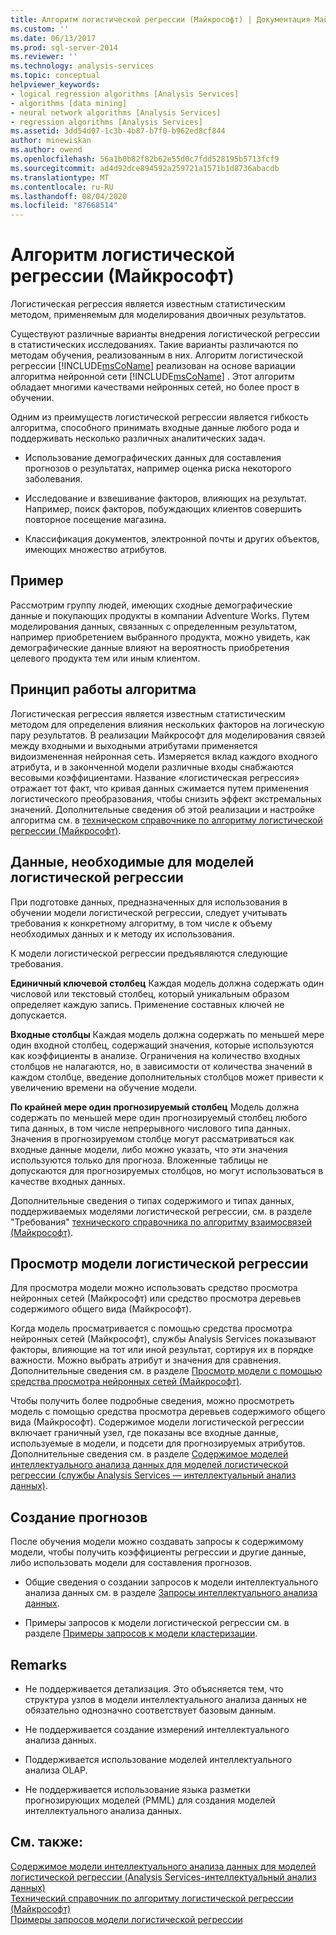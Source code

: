 ```yaml
---
title: Алгоритм логистической регрессии (Майкрософт) | Документация Майкрософт
ms.custom: ''
ms.date: 06/13/2017
ms.prod: sql-server-2014
ms.reviewer: ''
ms.technology: analysis-services
ms.topic: conceptual
helpviewer_keywords:
- logical regression algorithms [Analysis Services]
- algorithms [data mining]
- neural network algorithms [Analysis Services]
- regression algorithms [Analysis Services]
ms.assetid: 3dd54d07-1c3b-4b87-b7f0-b962ed8cf844
author: minewiskan
ms.author: owend
ms.openlocfilehash: 56a1b0b82f82b62e55d0c7fdd528195b5713fcf9
ms.sourcegitcommit: ad4d92dce894592a259721a1571b1d8736abacdb
ms.translationtype: MT
ms.contentlocale: ru-RU
ms.lasthandoff: 08/04/2020
ms.locfileid: "87668514"
---
```

# <a name="microsoft-logistic-regression-algorithm"></a>Алгоритм логистической регрессии (Майкрософт)
  Логистическая регрессия является известным статистическим методом, применяемым для моделирования двоичных результатов.  
  
 Существуют различные варианты внедрения логистической регрессии в статистических исследованиях. Такие варианты различаются по методам обучения, реализованным в них. Алгоритм логистической регрессии [!INCLUDE[msCoName](../../includes/msconame-md.md)] реализован на основе вариации алгоритма нейронной сети [!INCLUDE[msCoName](../../includes/msconame-md.md)] . Этот алгоритм обладает многими качествами нейронных сетей, но более прост в обучении.  
  
 Одним из преимуществ логистической регрессии является гибкость алгоритма, способного принимать входные данные любого рода и поддерживать несколько различных аналитических задач.  
  
-   Использование демографических данных для составления прогнозов о результатах, например оценка риска некоторого заболевания.  
  
-   Исследование и взвешивание факторов, влияющих на результат. Например, поиск факторов, побуждающих клиентов совершить повторное посещение магазина.  
  
-   Классификация документов, электронной почты и других объектов, имеющих множество атрибутов.  
  
## <a name="example"></a>Пример  
 Рассмотрим группу людей, имеющих сходные демографические данные и покупающих продукты в компании Adventure Works. Путем моделирования данных, связанных с определенным результатом, например приобретением выбранного продукта, можно увидеть, как демографические данные влияют на вероятность приобретения целевого продукта тем или иным клиентом.  
  
## <a name="how-the-algorithm-works"></a>Принцип работы алгоритма  
 Логистическая регрессия является известным статистическим методом для определения влияния нескольких факторов на логическую пару результатов. В реализации Майкрософт для моделирования связей между входными и выходными атрибутами применяется видоизмененная нейронная сеть. Измеряется вклад каждого входного атрибута, и в законченной модели различные входы снабжаются весовыми коэффициентами. Название «логистическая регрессия» отражает тот факт, что кривая данных сжимается путем применения логистического преобразования, чтобы снизить эффект экстремальных значений. Дополнительные сведения об этой реализации и настройке алгоритма см. в [техническом справочнике по алгоритму логистической регрессии (Майкрософт)](microsoft-logistic-regression-algorithm-technical-reference.md).  
  
## <a name="data-required-for-logistic-regression-models"></a>Данные, необходимые для моделей логистической регрессии  
 При подготовке данных, предназначенных для использования в обучении модели логистической регрессии, следует учитывать требования к конкретному алгоритму, в том числе к объему необходимых данных и к методу их использования.  
  
 К модели логистической регрессии предъявляются следующие требования.  
  
 **Единичный ключевой столбец** Каждая модель должна содержать один числовой или текстовый столбец, который уникальным образом определяет каждую запись. Применение составных ключей не допускается.  
  
 **Входные столбцы** Каждая модель должна содержать по меньшей мере один входной столбец, содержащий значения, которые используются как коэффициенты в анализе. Ограничения на количество входных столбцов не налагаются, но, в зависимости от количества значений в каждом столбце, введение дополнительных столбцов может привести к увеличению времени на обучение модели.  
  
 **По крайней мере один прогнозируемый столбец** Модель должна содержать по меньшей мере один прогнозируемый столбец любого типа данных, в том числе непрерывного числового типа данных. Значения в прогнозируемом столбце могут рассматриваться как входные данные модели, либо можно указать, что эти значения используются только для прогноза. Вложенные таблицы не допускаются для прогнозируемых столбцов, но могут использоваться в качестве входных данных.  
  
 Дополнительные сведения о типах содержимого и типах данных, поддерживаемых моделями логистической регрессии, см. в разделе "Требования" [технического справочника по алгоритму взаимосвязей (Майкрософт)](microsoft-logistic-regression-algorithm-technical-reference.md).  
  
## <a name="viewing-a-logistic-regression-model"></a>Просмотр модели логистической регрессии  
 Для просмотра модели можно использовать средство просмотра нейронных сетей (Майкрософт) или средство просмотра деревьев содержимого общего вида (Майкрософт).  
  
 Когда модель просматривается с помощью средства просмотра нейронных сетей (Майкрософт), службы Analysis Services показывают факторы, влияющие на тот или иной результат, сортируя их в порядке важности. Можно выбрать атрибут и значения для сравнения. Дополнительные сведения см. в разделе [Просмотр модели с помощью средства просмотра нейронных сетей (Майкрософт)](browse-a-model-using-the-microsoft-neural-network-viewer.md).  
  
 Чтобы получить более подробные сведения, можно просмотреть модель с помощью средства просмотра деревьев содержимого общего вида (Майкрософт). Содержимое модели логистической регрессии включает граничный узел, где показаны все входные данные, используемые в модели, и подсети для прогнозируемых атрибутов. Дополнительные сведения см. в разделе [Содержимое моделей интеллектуального анализа данных для моделей логистической регрессии (службы Analysis Services — интеллектуальный анализ данных)](mining-model-content-for-logistic-regression-models.md).  
  
## <a name="creating-predictions"></a>Создание прогнозов  
 После обучения модели можно создавать запросы к содержимому модели, чтобы получить коэффициенты регрессии и другие данные, либо использовать модели для составления прогнозов.  
  
-   Общие сведения о создании запросов к модели интеллектуального анализа данных см. в разделе [Запросы интеллектуального анализа данных](data-mining-queries.md).  
  
-   Примеры запросов к модели логистической регрессии см. в разделе [Примеры запросов к модели кластеризации](clustering-model-query-examples.md).  
  
## <a name="remarks"></a>Remarks  
  
-   Не поддерживается детализация. Это объясняется тем, что структура узлов в модели интеллектуального анализа данных не обязательно однозначно соответствует базовым данным.  
  
-   Не поддерживается создание измерений интеллектуального анализа данных.  
  
-   Поддерживается использование моделей интеллектуального анализа OLAP.  
  
-   Не поддерживается использование языка разметки прогнозирующих моделей (PMML) для создания моделей интеллектуального анализа данных.  
  
## <a name="see-also"></a>См. также:  
 [Содержимое модели интеллектуального анализа данных для моделей логистической регрессии &#40;Analysis Services-интеллектуальный анализ данных&#41;](mining-model-content-for-logistic-regression-models.md)   
 [Технический справочник по алгоритму логистической регрессии (Майкрософт)](microsoft-logistic-regression-algorithm-technical-reference.md)   
 [Примеры запросов модели логистической регрессии](logistic-regression-model-query-examples.md)  
  
  
